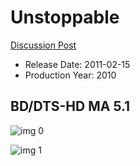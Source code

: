 # Unstoppable

[Discussion Post](https://www.avsforum.com/threads/bass-eq-for-filtered-movies.2995212/post-57965382)

* Release Date: 2011-02-15
* Production Year: 2010

## BD/DTS-HD MA 5.1

![img 0](https://i.imgur.com/OUQ7cnB.jpg)

![img 1](https://i.imgur.com/0SZek5q.png)

